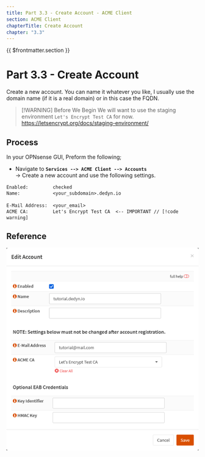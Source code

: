 ```yaml
---
title: Part 3.3 - Create Account - ACME Client
section: ACME Client
chapterTitle: Create Account
chapter: "3.3"
---
```


{{ $frontmatter.section }}
# Part 3.3 - Create Account

Create a new account. You can name it whatever you like, I usually use the domain name (if it is a real domain) or in this case the FQDN.

> [!WARNING] Before We Begin
> We will want to use the staging environment `Let's Encrypt Test CA` for now.
> <https://letsencrypt.org/docs/staging-environment/>

## Process

In your OPNsense GUI, Preform the following;

- Navigate to **`Services --> ACME Client --> Accounts`**  
    -> Create a new account and use the following settings.

```text{5}
Enabled:         checked
Name:            <your_subdomain>.dedyn.io

E-Mail Address:  <your_email>
ACME CA:         Let's Encrypt Test CA  <-- IMPORTANT // [!code warning]
```

## Reference
![P003-003-ACME-Accounts](assets/P003-003-ACME-Accounts.png)
